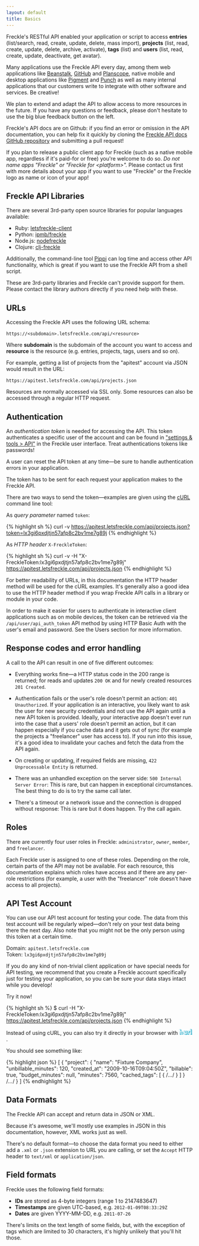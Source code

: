 ```yaml
---
layout: default
title: Basics
---
```


Freckle's RESTful API enabled your application or script to 
access **entries** (list/search, read, create, update, delete, mass import),
**projects** (list, read, create, update, delete, archive, activate),
**tags** (list) and **users** (list, read, create, update, deactivate, get avatar).

Many applications use the Freckle API every day, among them web applications
like <a href="http://beanstalkapp.com">Beanstalk</a>, 
<a href="http://github.com">GitHub</a> and 
<a href="http://planscope.io">Planscope</a>, 
native mobile and desktop applications
like <a href="http://pigmentapp.com">Pigment</a> 
and <a href="http://punch.fousa.be">Punch</a>
as well as many internal applications that our customers write to integrate 
with other software and services. Be creative!

We plan to extend and adapt the API to allow access to more resources
in the future. If you have any questions or feedback, please don't hesitate
to use the big blue feedback button on the left.

Freckle's API docs are on Github: if you find an error or omission
in the API documentation, you can help fix it quickly by cloning
the <a href="https://github.com/madrobby/freckle-apidocs">Freckle API docs
GitHub repository</a> and submitting a pull request!

<p class="note">
If you plan to release a public client app for Freckle (such as a native 
mobile app, regardless if it's paid-for or free) you're welcome to do so. 
<i>Do not name apps "Freckle" or "Freckle for &lt;platform&gt;".</i>
Please contact us first with more details about your app if you want to 
use "Freckle" or the Freckle logo as name or icon of your app!
</p>

Freckle API Libraries
---------------------

There are several 3rd-party open source libraries for popular languages
available:

* Ruby: [letsfreckle-client]
* Python: [ipmb/freckle]
* Node.js: [nodefreckle]
* Clojure: [clj-freckle]

Additionally, the command-line tool [Pippi] can log time and access
other API functionality, which is great if you want to use the Freckle API
from a shell script.

<p class="note">
These are 3rd-party libraries and Freckle can't provide support for them.
Please contact the library authors directly if you need help with these.
</p>

URLs
----

Accessing the Freckle API uses the following URL schema:

    https://<subdomain>.letsfreckle.com/api/<resource>

Where **subdomain** is the subdomain of the account you want to access and 
**resource** is the resource (e.g. entries, projects, tags, users and so on).

For example, getting a list of projects from the "apitest" account via JSON would 
result in the URL:

    https://apitest.letsfreckle.com/api/projects.json

Resources are normally accessed via SSL only. Some resources can also be 
accessed through a regular HTTP request.

Authentication
--------------

An *authentication token* is needed for accessing the API. This token authenticates
a specific user of the account and can be found in 
<a href="http://letsfreckle.com/help/#faq_40">"settings & tools > API"</a> 
in the Freckle user interface. Treat authentications tokens like passwords!

A user can reset the API token at any time—be sure to handle authentication errors
in your application.

The token has to be sent for each request your application makes to the Freckle API.

There are two ways to send the token—examples are given using the [cURL] command line tool:

As *query parameter* named `token`:

{% highlight sh %}
curl -v https://apitest.letsfreckle.com/api/projects.json?token=lx3gi6pxdjtjn57afp8c2bv1me7g89j
{% endhighlight %}

As *HTTP header* `X-FreckleToken`:

{% highlight sh %}
curl -v -H "X-FreckleToken:lx3gi6pxdjtjn57afp8c2bv1me7g89j" https://apitest.letsfreckle.com/api/projects.json
{% endhighlight %}

For better readability of URLs, in this documentation the HTTP header method will be used for
the cURL examples. It's generally also a good idea to use the HTTP header method if you wrap
Freckle API calls in a library or module in your code.

<p class=note>
In order to make it easier for users to authenticate in interactive client applications
such as on mobile devices, the token can be retrieved via the 
<code>/api/user/api_auth_token</code> API method by using HTTP Basic Auth with the
user's email and password. See the Users section for more information.
</p>

Response codes and error handling
---------------------------------

A call to the API can result in one of five different outcomes:

* Everything works fine—a HTTP status code in the 200 range is returned;
  for reads and updates `200 OK` and for newly created resources `201 Created`.

* Authentication fails or the user's role doesn't permit an action: `401 Unauthorized`.
  If your application is an interactive, you likely want to ask the user for
  new security credentials and not use the API again until a new API token is provided.
  Ideally, your interactive app doesn't ever run into the case that a users' role doesn't permit
  an action, but it can happen especially if you cache data and it gets out of sync
  (for example the projects a "freelancer" user has access to). If you run into this
  issue, it's a good idea to invalidate your caches and fetch the data from the API again.
  
* On creating or updating, if required fields are missing, `422 Unprocessable Entity` is returned.

* There was an unhandled exception on the server side: `500 Internal Server Error`:
  This is rare, but can happen in exceptional circumstances. The best thing to do
  is to try the same call later.

* There's a timeout or a network issue and the connection is dropped without response:
  This is rare but it does happen. Try the call again.

Roles
-----

There are currently four user roles in Freckle: `administrator`, `owner`, `member`, and `freelancer`. 

Each Freckle user is assigned to one of these roles. Depending on the role, certain parts of the API
may not be available. For each resource, this documentation explains which roles have access and 
if there are any per-role restrictions (for example, a user with the "freelancer" role doesn't 
have access to all projects).

API Test Account
----------------

You can use our API test account for testing your code. The data from this test account 
will be regularly wiped—don't rely on your test data being there the next day. Also note that you 
might not be the only person using this token at a certain time.

Domain: `apitest.letsfreckle.com`<br>
Token: `lx3gi6pxdjtjn57afp8c2bv1me7g89j`

If you do any kind of non-trivial client application or have special needs for API testing,
we recommend that you create a Freckle account specifically just for testing your application,
so you can be sure your data stays intact while you develop!

Try it now!

{% highlight sh %}
$ curl -H "X-FreckleToken:lx3gi6pxdjtjn57afp8c2bv1me7g89j" https://apitest.letsfreckle.com/api/projects.json
{% endhighlight %}

Instead of using cURL, you can also try it directly in your browser with <a href="http://hurl.it/hurls/4e6a8b89f7390b9b1408c966306db7301acbb6e4/f77acc2c0c6f7f44d2215025a9beab9191778233"><img src="hurl.png" width="35"></a>.

You should see something like:

{% highlight json %}
[ 
  { 
    "project": {
      "name": "Fixture Company",
      "unbillable_minutes": 120,
      "created_at": "2009-10-16T09:04:50Z",
      "billable": true,
      "budget_minutes": null,
      "minutes": 7560,
      "cached_tags": [ { /*...*/ } ]
    }
    /*...*/
  }
]
{% endhighlight %}

Data Formats
------------

The Freckle API can accept and return data in JSON or XML. 

Because it's awesome, we'll mostly use examples in JSON in this documentation,
however, XML works just as well.

There's no default format—to choose the data format you need to either add
a `.xml` or `.json` extension to URL you are calling, or set the
`Accept` HTTP header to `text/xml` or `application/json`.

Field formats
-------------

Freckle uses the following field formats:

* **IDs** are stored as 4-byte integers (range 1 to 2147483647)
* **Timestamps** are given UTC-based, e.g. `2012-01-09T08:33:29Z`
* **Dates** are given YYYY-MM-DD, e.g. `2011-07-26`

There's limits on the text length of some fields, but, with the exception
of tags which are limited to 30 characters, it's highly unlikely
that you'll hit those.

[letsfreckle-client]: https://github.com/ryanlecompte/letsfreckle-client
[ipmb/freckle]: https://github.com/ipmb/freckle
[nodefreckle]: https://github.com/tbranyen/nodefreckle
[clj-freckle]: https://github.com/mlehman/clj-freckle
[Pippi]: https://npmjs.org/package/pippi
[cURL]: http://curl.haxx.se
